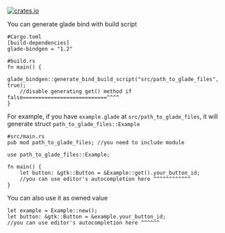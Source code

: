 [![crates.io](https://img.shields.io/crates/v/glade-bindgen.svg)](https://crates.io/crates/glade-bindgen)

You can generate glade bind with build script

```
#Cargo.toml
[build-dependencies]
glade-bindgen = "1.2"
```


```
#build.rs
fn main() {
    glade_bindgen::generate_bind_build_script("src/path_to_glade_files", true);
    //disable generating get() method if false===========================^^^^
}
```
For example, if you have `example.glade` at `src/path_to_glade_files`,
it will generate struct `path_to_glade_files::Example`

```
#src/main.rs
pub mod path_to_glade_files; //you need to include module

use path_to_glade_files::Example;

fn main() {
    let button: &gtk::Button = &Example::get().your_button_id;
    //you can use editor's autocompletion here ^^^^^^^^^^^^
}
```

You can also use it as owned value
```
let example = Example::new();
let button: &gtk::Button = &example.your_button_id;
//you can use editor's autocompletion here ^^^^^^
```
